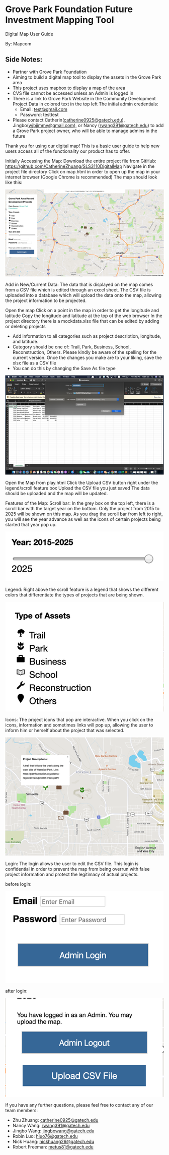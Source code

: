 # Grove Park Foundation Future Investment Mapping Tool

Digital Map User Guide

By: Mapcom

## Side Notes:
- Partner with Grove Park Foundation
- Aiming to build a digital map tool to display the assets in the Grove Park area
- This project uses mapbox to display a map of the area
- CVS file cannot be accessed unless an Admin is logged in
- There is a link to Grove Park Website in the Community Development Project Data in colored text in the top left
The initial admin credentials: 
  - Email: test@gmail.com
  - Password: testtest
- Please contact Catherin(catherine0925@gatech.edu), Jingbo(wjbjimmy@gmail.com), or Nancy (rwang391@gatech.edu) to add a Grove Park project owner, who will be able to manage admins in the future
 
Thank you for using our digital map! This is a basic user guide to help new users access all of the functionality our product has to offer.
 
Initially Accessing the Map:
Download the entire project file from GitHub:  https://github.com/CatherineZhuang/SLS3110DigitalMap
Navigate in the project file directory
Click on map.html in order to open up the map in your internet browser (Google Chrome is recommended)
The map should look like this: 

![alt text](images/map.png)


Add in New/Current Data: 
The data that is displayed on the map comes from a CSV file which is edited through an excel sheet. The CSV file is uploaded into a database which will upload the data onto the map, allowing the project information to be projected. 
 
Open the map
Click on a point in the map in order to get the longitude and latitude
Copy the longitude and latitude at the top of the web browser
In the project directory there is a mockdata.xlsx file that can be edited by adding or deleting projects 
- Add information to all categories such as project description, longitude, and latitude.
- Category should be one of: Trail, Park, Business, School, Reconstruction, Others. Please kindly be aware of the spelling for the current version.
Once the changes you make are to your liking, save the xlsx file as a CSV file 
- You can do this by changing the Save As file type

![alt text](images/save.png)


Open the Map from play.html 
Click the Upload CSV button right under the legend/scroll feature box
Upload the CSV file you just saved 
The data should be uploaded and the map will be updated.
 
 
Features of the Map:
Scroll bar: In the grey box on the top left, there is a scroll bar with the target year on the bottom. Only the project from 2015 to 2025 will be shown on this map. As you drag the scroll bar from left to right, you will see the year advance as well as the icons of certain projects being started that year pop up. 

![alt text](images/timeslot.png) 


Legend: Right above the scroll feature is a legend that shows the different colors that differentiate the types of projects that are being shown.

![alt text](images/type.png)


Icons: The project icons that pop are interactive. When you click on the icons, information and sometimes links will pop up, allowing the user to inform him or herself about the project that was selected. 

![alt text](images/map_detail.png)


Login: The login allows the user to edit the CSV file. This login is confidential in order to prevent the map from being overrun with false project information and protect the legitimacy of actual projects. 

  before login:
  
  ![alt text](images/login.png)
  
  after login:
  
  ![alt text](images/upload.png)

If you have any further questions, please feel free to contact any of our team members:
- Zhu Zhuang: catherine0925@gatech.edu
- Nancy Wang: rwang391@gatech.edu
- Jingbo Wang: jingbowang@gatech.edu
- Robin Luo: hluo76@gatech.edu
- Nick Huang: nickhuang29@gatech.edu
- Robert Freeman: metus81@gatech.edu


